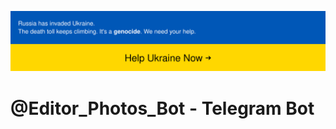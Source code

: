 [![Stand With Ukraine](https://raw.githubusercontent.com/vshymanskyy/StandWithUkraine/main/banner2-direct.svg)](https://stand-with-ukraine.pp.ua/)


# @Editor_Photos_Bot - Telegram Bot


